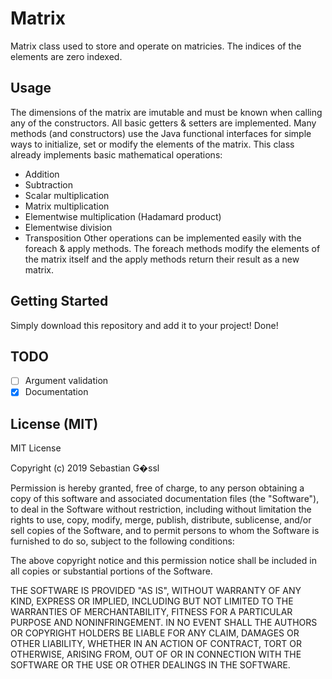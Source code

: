# Matrix

Matrix class used to store and operate on matricies.
The indices of the elements are zero indexed.

## Usage

The dimensions of the matrix are imutable and must be known when calling any
of the constructors.
All basic getters & setters are implemented.
Many methods (and constructors) use the Java functional interfaces for simple
ways to initialize, set or modify the elements of the matrix.
This class already implements basic mathematical operations:
 - Addition
 - Subtraction
 - Scalar multiplication
 - Matrix multiplication
 - Elementwise multiplication (Hadamard product)
 - Elementwise division
 - Transposition
Other operations can be implemented easily with the foreach & apply methods.
The foreach methods modify the elements of the matrix itself and
the apply methods return their result as a new matrix.

## Getting Started

Simply download this repository and add it to your project! Done!

## TODO

 - [ ] Argument validation
 - [x] Documentation

## License (MIT)

MIT License

Copyright (c) 2019 Sebastian G�ssl

Permission is hereby granted, free of charge, to any person obtaining a copy
of this software and associated documentation files (the "Software"), to deal
in the Software without restriction, including without limitation the rights
to use, copy, modify, merge, publish, distribute, sublicense, and/or sell
copies of the Software, and to permit persons to whom the Software is
furnished to do so, subject to the following conditions:

The above copyright notice and this permission notice shall be included in all
copies or substantial portions of the Software.

THE SOFTWARE IS PROVIDED "AS IS", WITHOUT WARRANTY OF ANY KIND, EXPRESS OR
IMPLIED, INCLUDING BUT NOT LIMITED TO THE WARRANTIES OF MERCHANTABILITY,
FITNESS FOR A PARTICULAR PURPOSE AND NONINFRINGEMENT. IN NO EVENT SHALL THE
AUTHORS OR COPYRIGHT HOLDERS BE LIABLE FOR ANY CLAIM, DAMAGES OR OTHER
LIABILITY, WHETHER IN AN ACTION OF CONTRACT, TORT OR OTHERWISE, ARISING FROM,
OUT OF OR IN CONNECTION WITH THE SOFTWARE OR THE USE OR OTHER DEALINGS IN THE
SOFTWARE.
